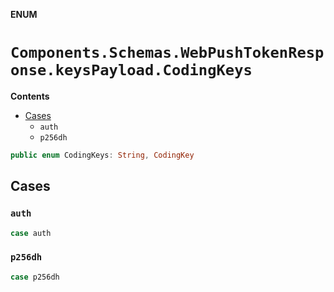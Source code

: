**ENUM**

# `Components.Schemas.WebPushTokenResponse.keysPayload.CodingKeys`

**Contents**

- [Cases](#cases)
  - `auth`
  - `p256dh`

```swift
public enum CodingKeys: String, CodingKey
```

## Cases
### `auth`

```swift
case auth
```

### `p256dh`

```swift
case p256dh
```
